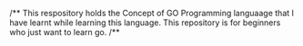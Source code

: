 /**
   This respository holds the Concept of GO Programming languaage that I have learnt while learning this language.
   This repository is for beginners who just want to learn go.
/**